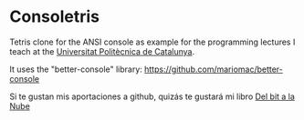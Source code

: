 Consoletris
===========

Tetris clone for the ANSI console as example for the programming lectures I teach
at the [Universitat Politècnica de Catalunya](http://www.upc.edu).

It uses the "better-console" library: https://github.com/mariomac/better-console


Si te gustan mis aportaciones a github, quizás te gustará mi libro [Del bit a la Nube](http://www.xaas.guru/del-bit-a-la-nube/)
